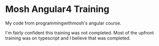 # Mosh Angular4 Training
My code from programmingwithmosh's angular course.

I'm fairly confident this training was not completed.  Most of the upfront training was on typescript and I believe that was completed.
